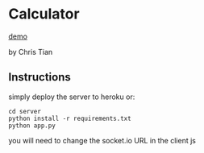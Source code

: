 # Calculator

[demo](https://chris-sezzle-assignment.herokuapp.com)

by Chris Tian

## Instructions

simply deploy the server to heroku or:

```
cd server
python install -r requirements.txt
python app.py
```

you will need to change the socket.io URL in the client js
